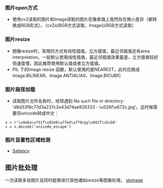 ### 图片open方式
* 使用cv2读取的图片和Image读取的图片在像素值上竟然存在微小差异（都转换成RGB形式）。（cv2以BGR方式读取，Image以RGB方式读取）<br>
### 图片resize 
* 图像resize时，常用的方式有线性插值，立方插值，最近邻插值还有area interpolation。一般默认使用线性插值，最近邻插值效果最差，立方插值较好但速度慢，因此推荐使用默认值或者立方插值。<br>
* PIL 下的Image resize 函数，默认使用的是NEAREST，此时应换成Image.BILINEAR、Image.ANTIALIAS、Image.BICUBIC

### 图片路径加载
* 读取图片文件名称时，经常遇到 No such file or directory: 'd9d33f9c77d3a237c2e43d74ae928333 - \\u526f\\u672c.jpg'。这时候需要将unicode转成中文：
```
s = r'\u4eba\u751f\u82e6\u77ed\uff0cpy\u662f\u5cb8'
s = s.decode('unicode_escape')
```
### 图片显著性区域检测
* [Saliency](https://github.com/yhenon/pyimgsaliency)

## 图片批处理
一次读取多张图片且同时能够进行其他诸如resize等图像处理。
[skimage](https://www.cnblogs.com/denny402/p/5123772.html)
